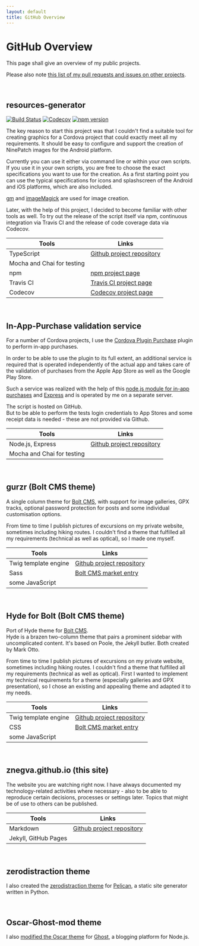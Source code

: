 ```yaml
---
layout: default
title: GitHub Overview
---
```



# GitHub Overview

This page shall give an overview of my public projects.

Please also note [this list of my pull requests and issues on other projects](https://github.com/search?q=author%3Aznegva&type=Issues).

&nbsp;

## resources-generator
[![Build Status](https://travis-ci.com/znegva/resources-generator.svg?branch=master)](https://travis-ci.com/znegva/resources-generator)
[![Codecov](https://codecov.io/gh/znegva/resources-generator/branch/master/graph/badge.svg)](https://codecov.io/gh/znegva/resources-generator)
[![npm version](https://badge.fury.io/js/resources-generator.svg)](https://badge.fury.io/js/resources-generator)

The key reason to start this project was that I couldn't find a suitable tool for creating graphics for a Cordova project that could exactly meet all my requirements.
It should be easy to configure and support the creation of NinePatch images for the Android platform.

Currently you can use it either via command line or within your own scripts.
If you use it in your own scripts, you are free to choose the exact specifications you want to use for the creation.
As a first starting point you can use the typical specifications for icons and splashscreen of the Android and iOS platforms, which are also included.

[gm](http://aheckmann.github.io/gm/) and [imageMagick](http://www.imagemagick.org/) are used for image creation.

Later, with the help of this project, I decided to become familiar with other tools as well.
To try out the release of the script itself via npm, continuous integration via Travis CI and the release of code coverage data via Codecov.

| Tools                      | Links                                                                      |
| -------------------------- | -------------------------------------------------------------------------- |
| TypeScript                 | [Github project repository](https://github.com/znegva/resources-generator) |
| Mocha and Chai for testing |                                                                            |
| npm                        | [npm project page](https://www.npmjs.com/package/resources-generator)      |
| Travis CI                  | [Travis CI project page](https://travis-ci.com/znegva/resources-generator) |
| Codecov                    | [Codecov project page](https://codecov.io/gh/znegva/resources-generator)   |


&nbsp;

## In-App-Purchase validation service
<i class="fas fa-server"></i>
<i class="fab fa-node-js"></i>

For a number of Cordova projects, I use the [Cordova Plugin Purchase](https://github.com/j3k0/cordova-plugin-purchase) plugin to perform in-app purchases.

In order to be able to use the plugin to its full extent, an additional service is required that is operated independently of the actual app and takes care of the validation of purchases from the Apple App Store as well as the Google Play Store.

Such a service was realized with the help of this [node.js module for in-app purchases](https://github.com/voltrue2/in-app-purchase) and [Express](https://expressjs.com/) and is operated by me on a separate server.

The script is hosted on GitHub.  
But to be able to perform the tests login credentials to App Stores and some receipt data is needed - these are not provided via Github.

| Tools                      | Links                                                                         |
| -------------------------- | ----------------------------------------------------------------------------- |
| Node.js, Express           | [Github project repository](https://github.com/znegva/iap_validation_service) |
| Mocha and Chai for testing |                                                                               |

&nbsp;

## gurzr (Bolt CMS theme)

<i class="fab fa-php"></i>
<i class="fab fa-html5"></i>
<i class="fab fa-sass"></i>
<i class="fab fa-css3"></i>
<i class="fab fa-js"></i> 

A single column theme for [Bolt CMS](//bolt.cm), with support for image galleries, GPX tracks, optional password protection for posts and some individual customisation options.

From time to time I publish pictures of excursions on my private website, sometimes including hiking routes. I couldn't find a theme that fulfilled all my requirements (technical as well as optical), so I made one myself.

| Tools                | Links                                                                        |
| -------------------- | ---------------------------------------------------------------------------- |
| Twig template engine | [Github project repository](https://github.com/znegva/gurzr)                 |
| Sass                 | [Bolt CMS market entry](https://market.bolt.cm/view/znegva/bolt-theme-gurzr) |
| some JavaScript      |                                                                              |

&nbsp;

## Hyde for Bolt (Bolt CMS theme)
<i class="fab fa-php"></i>
<i class="fab fa-html5"></i>
<i class="fab fa-css3"></i>
<i class="fab fa-js"></i>

Port of Hyde theme for [Bolt CMS](//bolt.cm).  
Hyde is a brazen two-column theme that pairs a prominent sidebar with uncomplicated content. It's based on Poole, the Jekyll butler. Both created by Mark Otto.

From time to time I publish pictures of excursions on my private website, sometimes including hiking routes. I couldn't find a theme that fulfilled all my requirements (technical as well as optical).
First I wanted to implement my technical requirements for a theme (especially galleries and GPX presentation), so I chose an existing and appealing theme and adapted it to my needs.

| Tools                | Links                                                                       |
| -------------------- | --------------------------------------------------------------------------- |
| Twig template engine | [Github project repository](https://github.com/znegva/hyde-for-bolt)        |
| CSS                  | [Bolt CMS market entry](https://market.bolt.cm/view/znegva/bolt-theme-hyde) |
| some JavaScript      |                                                                             |


&nbsp;

## znegva.github.io (this site)
<i class="fab fa-github"></i>
<i class="fab fa-markdown"></i>

The website you are watching right now.
I have always documented my technology-related activities where necessary - also to be able to reproduce certain decisions, processes or settings later.
Topics that might be of use to others can be published.

| Tools                | Links                                                                   |
| -------------------- | ----------------------------------------------------------------------- |
| Markdown             | [Github project repository](https://github.com/znegva/znegva.github.io) |
| Jekyll, GitHub Pages |                                                                         |

&nbsp;

## zerodistraction theme
<i class="fab fa-python"></i>
<i class="fab fa-html5"></i>
<i class="fab fa-css3"></i>
<i class="fab fa-js"></i>

I also created the [zerodistraction theme](https://github.com/znegva/zerodistraction-theme) for [Pelican](https://blog.getpelican.com/), a static site generator written in Python.

&nbsp;

## Oscar-Ghost-mod theme
<i class="fab fa-node-js"></i>
<i class="fab fa-html5"></i>
<i class="fab fa-css3"></i>

I also [modified the Oscar theme](https://github.com/znegva/oscar-ghost-mod) for [Ghost](https://ghost.org/), a blogging platform for Node.js.


<!--
## Appreciations

- <https://github.com/2016rshah/githubchart-api>
  - <img src="http://ghchart.rshah.org/267CB9/znegva" alt="znegva's Github chart" />

-->

